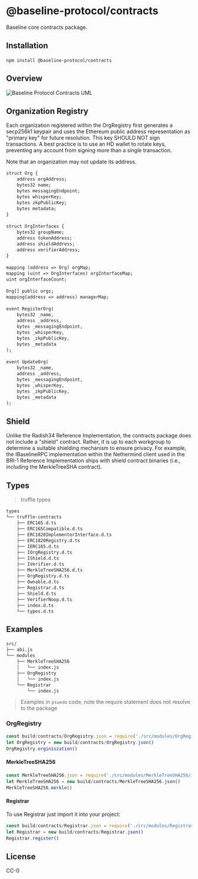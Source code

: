# @baseline-protocol/contracts

Baseline core contracts package.

## Installation

`npm install @baseline-protocol/contracts`

## Overview

<img src="/docs/contracts.svg" 
      alt="Baseline Protocol Contracts UML" 
      srcset="/docs/contracts.svg"
      sizes="(max-width: 600px) 600px">

## Organization Registry

Each organization registered within the OrgRegistry first generates a secp256k1 keypair and uses the Ethereum public address representation as "primary key" for future resolution. This key SHOULD NOT sign transactions. A best practice is to use an HD wallet to rotate keys, preventing any account from signing more than a single transaction.

Note that an organization may not update its address.

```solidity
struct Org {
    address orgAddress;
    bytes32 name;
    bytes messagingEndpoint;
    bytes whisperKey;
    bytes zkpPublicKey;
    bytes metadata;
}

struct OrgInterfaces {
    bytes32 groupName;
    address tokenAddress;
    address shieldAddress;
    address verifierAddress;
}

mapping (address => Org) orgMap;
mapping (uint => OrgInterfaces) orgInterfaceMap;
uint orgInterfaceCount;

Org[] public orgs;
mapping(address => address) managerMap;

event RegisterOrg(
    bytes32 _name,
    address _address,
    bytes _messagingEndpoint,
    bytes _whisperKey,
    bytes _zkpPublicKey,
    bytes _metadata
);

event UpdateOrg(
    bytes32 _name,
    address _address,
    bytes _messagingEndpoint,
    bytes _whisperKey,
    bytes _zkpPublicKey,
    bytes _metadata
);
```

## Shield

Unlike the Radish34 Reference Implementation, the contracts package does not include a "shield" contract. Rather, it is up to each workgroup to determine a suitable shielding mechanism to ensure privacy. For example, the IBaselineRPC implementation within the Nethermind client used in the BRI-1 Reference Implementation ships with shield contract binaries (i.e., including the MerkleTreeSHA contract).

## Types

> truffle types

```
types
└── truffle-contracts
    ├── ERC165.d.ts
    ├── ERC165Compatible.d.ts
    ├── ERC1820ImplementerInterface.d.ts
    ├── ERC1820Registry.d.ts
    ├── IERC165.d.ts
    ├── IOrgRegistry.d.ts
    ├── IShield.d.ts
    ├── IVerifier.d.ts
    ├── MerkleTreeSHA256.d.ts
    ├── OrgRegistry.d.ts
    ├── Ownable.d.ts
    ├── Registrar.d.ts
    ├── Shield.d.ts
    ├── VerifierNoop.d.ts
    ├── index.d.ts
    └── types.d.ts
```

## Examples

```
src/
├── abi.js
└── modules
    ├── MerkleTreeSHA256
    │   └── index.js
    ├── OrgRegistry
    │   └── index.js
    └── Registrar
        └── index.js
```

> Examples in `psuedo` code, note the require statement does not resolve to the package

### OrgRegistry

```javascript
const build/contracts/OrgRegistry.json = require('./src/modules/OrgRegistry/index.js')
let OrgRegistry = new build/contracts/OrgRegistry.json()
OrgRegistry.orginiszation()
```

#### MerkleTreeSHA256

```javascript
const MerkleTreeSHA256.json = require('./src/modules/MerkleTreeSHA256/index.js')
let MerkleTreeSHA256 = new build/contracts/MerkleTreeSHA256.json()
MerkleTreeSHA256.merkle()
```

#### Registrar

To use Registrar just import it into your project:

```javascript
const build/contracts/Registrar.json = require('./src/modules/Registrar/index.js')
let Registrar = new build/contracts/Registrar.json()
Registrar.register()
```

## License

CC-0
